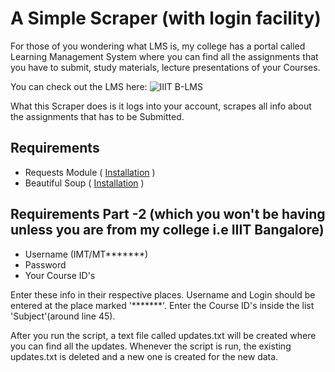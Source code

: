 # A Simple Scraper (with login facility)

For those of you wondering what LMS is, my college has a portal called Learning Management System where you can find all the assignments that you have to submit, study materials, lecture presentations of your Courses.

You can check out the LMS here: ![IIIT B-LMS](https://lms.iiitb.ac.in)

What this Scraper does is it logs into your account, scrapes all info about the assignments that has to be Submitted.


## Requirements
* Requests Module ( [Installation](http://docs.python-requests.org/en/master/user/install/) )
* Beautiful Soup ( [Installation](https://www.crummy.com/software/BeautifulSoup/bs4/doc/#installing-beautiful-soup) )

## Requirements Part -2 (which you won't be having unless you are from my college i.e IIIT Bangalore)
* Username (IMT/MT*******)
* Password
* Your Course ID's

Enter these info in their respective places. Username and Login should be entered at the place marked '*******'. Enter the Course ID's inside the list 'Subject'(around line 45).

After you run the script, a text file called updates.txt will be created where you can find all the updates. Whenever the script is run, the existing updates.txt is deleted and a new one is created for the new data.